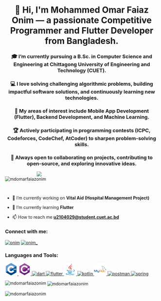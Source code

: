 
<h1 align="center">👋 Hi, I'm Mohammed Omar Faiaz Onim — a passionate Competitive Programmer and Flutter Developer from Bangladesh.</h1>
<h3 align="center">🎓 I’m currently pursuing a B.Sc. in Computer Science and Engineering at Chittagong University of Engineering and Technology (CUET).</h3>
<h3 align="center">💻 I love solving challenging algorithmic problems, building impactful software solutions, and continuously learning new technologies.</h3>
<h3 align="center">🚀 My areas of interest include Mobile App Development (Flutter), Backend Development, and Machine Learning.</h3>
<h3 align="center">🏆 Actively participating in programming contests (ICPC, Codeforces, CodeChef, AtCoder) to sharpen problem-solving skills.</h3>
<h3 align="center">📌 Always open to collaborating on projects, contributing to open-source, and exploring innovative ideas.</h3>
<img align="right" "alt=Coding" width="400" src="https://encrypted-tbn0.gstatic.com/images?q=tbn:ANd9GcRqdas29w9nPrpAzGAq_50xEHyBiOq9DAMekg&s">

<p align="left"> <img src="https://komarev.com/ghpvc/?username=mdomarfaiazonim&label=Profile%20views&color=0e75b6&style=flat" alt="mdomarfaiazonim" /> </p>

<p align="left"> <a href="https://twitter.com/" target="blank"><img src="https://img.shields.io/twitter/follow/?logo=twitter&style=for-the-badge" alt="" /></a> </p>

- 🔭 I’m currently working on **Vital Aid (Hospital Management Project)**

- 🌱 I’m currently learning **Flutter**

- 📫 How to reach me **u2104029@student.cuet.ac.bd**

<h3 align="left">Connect with me:</h3>
<p align="left">
<a href="https://codeforces.com/profile/onim" target="blank"><img align="center" src="https://raw.githubusercontent.com/rahuldkjain/github-profile-readme-generator/master/src/images/icons/Social/codeforces.svg" alt="onim" height="30" width="40" /></a>
<a href="https://www.leetcode.com/onim_" target="blank"><img align="center" src="https://raw.githubusercontent.com/rahuldkjain/github-profile-readme-generator/master/src/images/icons/Social/leet-code.svg" alt="onim_" height="30" width="40" /></a>
</p>

<h3 align="left">Languages and Tools:</h3>
<p align="left"> <a href="https://www.w3schools.com/cpp/" target="_blank" rel="noreferrer"> <img src="https://raw.githubusercontent.com/devicons/devicon/master/icons/cplusplus/cplusplus-original.svg" alt="cplusplus" width="40" height="40"/> </a> <a href="https://www.w3schools.com/cs/" target="_blank" rel="noreferrer"> <img src="https://raw.githubusercontent.com/devicons/devicon/master/icons/csharp/csharp-original.svg" alt="csharp" width="40" height="40"/> </a> <a href="https://dart.dev" target="_blank" rel="noreferrer"> <img src="https://www.vectorlogo.zone/logos/dartlang/dartlang-icon.svg" alt="dart" width="40" height="40"/> </a> <a href="https://flutter.dev" target="_blank" rel="noreferrer"> <img src="https://www.vectorlogo.zone/logos/flutterio/flutterio-icon.svg" alt="flutter" width="40" height="40"/> </a> <a href="https://www.java.com" target="_blank" rel="noreferrer"> <img src="https://raw.githubusercontent.com/devicons/devicon/master/icons/java/java-original.svg" alt="java" width="40" height="40"/> </a> <a href="https://kotlinlang.org" target="_blank" rel="noreferrer"> <img src="https://www.vectorlogo.zone/logos/kotlinlang/kotlinlang-icon.svg" alt="kotlin" width="40" height="40"/> </a> <a href="https://www.mysql.com/" target="_blank" rel="noreferrer"> <img src="https://raw.githubusercontent.com/devicons/devicon/master/icons/mysql/mysql-original-wordmark.svg" alt="mysql" width="40" height="40"/> </a> <a href="https://postman.com" target="_blank" rel="noreferrer"> <img src="https://www.vectorlogo.zone/logos/getpostman/getpostman-icon.svg" alt="postman" width="40" height="40"/> </a> <a href="https://spring.io/" target="_blank" rel="noreferrer"> <img src="https://www.vectorlogo.zone/logos/springio/springio-icon.svg" alt="spring" width="40" height="40"/> </a> </p>

<p><img align="left" src="https://github-readme-stats.vercel.app/api/top-langs?username=mdomarfaiazonim&show_icons=true&locale=en&layout=compact" alt="mdomarfaiazonim" /></p>

<p>&nbsp;<img align="center" src="https://github-readme-stats.vercel.app/api?username=mdomarfaiazonim&show_icons=true&locale=en" alt="mdomarfaiazonim" /></p>

<p><img align="center" src="https://github-readme-streak-stats.herokuapp.com/?user=mdomarfaiazonim&" alt="mdomarfaiazonim" /></p>

